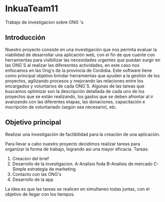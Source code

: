 # InkuaTeam11
Trabajo de investigacion sobre ONG  's

 ## Introducción 

Nuestro proyecto consiste en una investigación que nos permita evaluar la viabilidad de desarrollar una aplicación web, con el fin de que cuente con herramientas para visibilizar las necesidades urgentes que puedan surgir en las ONG´S al realizar las diferesntes actividades, en este caso nos enfocamos en las Ong's de la provincia de Cordoba.
Este software tiene como principal objetivo brindar herramientas que ayuden a la gestión de los proyectos, agilizando procesos y mejorando las relaciones entre los encargados y voluntarios de cada ONG´S.
Algunas de las tareas que buscamos optimizar son la descripción detallada de cada uno de los proyectos que se están realizando, los gastos que se deben afrontar al ir avanzando con las diferentes etapas, las donaciones, capacitación e inscripción de voluntariado (según sea necesario), etc. 

## Objetivo principal
Realizar una investigación de factibilidad para la creación de una aplicación.


Para llevar a cabo nuestro proyecto decidimos realizar tareas para organizar la forma de trabajo, logrando asi una mayor eficacia.
Tareas:
1) Creacion del brief
2) Desarrollo de la investigacion.
    A-Analisis foda
    B-Analisis de mercado
    C-Simple estrategia de marketing<br>
3) Contacto con las ONG's
4) Desarrollo de la app

La idea es que las tareas se realicen en simultaneo todas juntas, con el objetivo de llegar con los tiempos.
